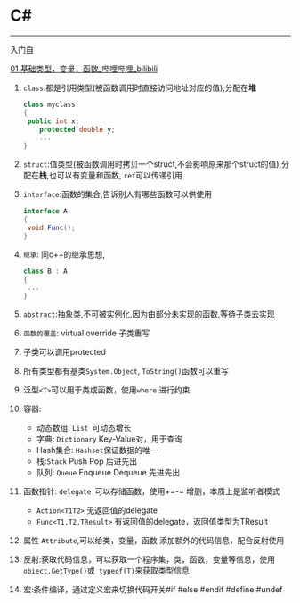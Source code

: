 # C#

---

入门自

[01 基础类型，变量，函数_哔哩哔哩_bilibili](https://www.bilibili.com/video/BV1sy4y1u7cw/?p=1)

1. `class`:都是引用类型(被函数调用时直接访问地址对应的值),分配在**堆**

   ```csharp
   class myclass
   {
   	public int x;
       protected double y;
       ...
   }
   ```

2. `struct`:值类型(被函数调用时拷贝一个struct,不会影响原来那个struct的值),分配在**栈**,也可以有变量和函数, `ref`可以传递引用

3. `interface`:函数的集合,告诉别人有哪些函数可以供使用

   ```csharp
   interface A
   {
   	void Func();
   }
   ```

4. `继承`: 同c++的继承思想,

   ```csharp
   class B : A
   {
   	...
   }
   ```

5. `abstract`:抽象类,不可被实例化,因为由部分未实现的函数,等待子类去实现

6. `函数的覆盖`: virtual override 子类重写

7. 子类可以调用protected

8. 所有类型都有基类`System.Object`, `ToString()`函数可以重写

9. 泛型`<T>`可以用于类或函数，使用`where` 进行约束
10. 容器:
    - 动态数组: `List `可动态增长
    - 字典: `Dictionary` Key-Value对，用于查询
    - Hash集合: `Hashset`保证数据的唯一
    - 栈:`Stack` Push Pop 后进先出
    - 队列: `Queue` Enqueue Dequeue 先进先出
11. 函数指针: `delegate `可以存储函数，使用+=-= 增删，本质上是监听者模式
    - `Action<T1T2>` 无返回值的delegate
    - `Func<T1,T2,TResult>` 有返回值的delegate，返回值类型为TResult
12. 属性 `Attribute`,可以给类，变量，函数 添加额外的代码信息，配合反射使用
13. 反射:获取代码信息，可以获取一个程序集，类，函数，变量等信息，使用 `obiect.GetType()`或` typeof(T)`来获取类型信息
14. 宏:条件编译，通过定义宏来切换代码开关#if #else #endif #define #undef